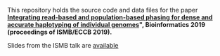 This repository holds the source code and data files for the paper **[Integrating read-based and population-based phasing for dense and accurate haplotyping of individual genomes](https://academic.oup.com/bioinformatics/article/35/14/i242/5529122
)", Bioinformatics 2019 (proceedings of ISMB/ECCB 2019).**

Slides from the ISMB talk are [available](https://github.com/vibansal/IntegratedPhasing/blob/master/Bansal-HitSeq2019.pdf)



